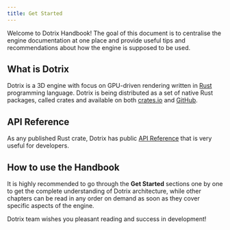 ```yaml
---
title: Get Started
---
```


Welcome to Dotrix Handbook! The goal of this document is to
centralise the engine documentation at one place and provide
useful tips and recommendations about how the engine is supposed
to be used.

## What is Dotrix

Dotrix is a 3D engine with focus on GPU-driven rendering written in
[Rust](https://www.rust-lang.org/) programming language. Dotrix is
being distributed as a set of native Rust packages, called crates
and available on both [crates.io](https://crates.io/crates/dotrix)
and [GitHub](https://github.com/lowenware/dotrix/).

## API Reference

As any published Rust crate, Dotrix has public
[API Reference](https://docs.rs/dotrix) that is very useful for
developers.

## How to use the Handbook

It is highly recommended to go through the **Get Started** sections
one by one to get the complete understanding of Dotrix architecture,
while other chapters can be read in any order on demand as soon as
they cover specific aspects of the engine.

Dotrix team wishes you pleasant reading and success in development!
